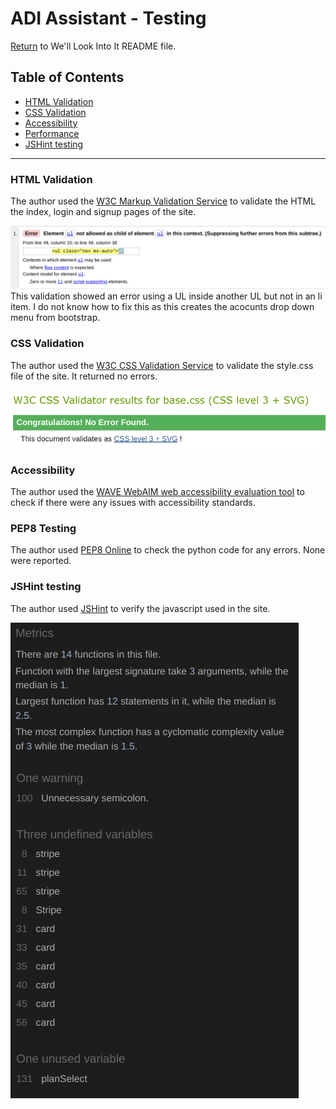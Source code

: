 # ADI Assistant - Testing

[Return](../README.md) to We'll Look Into It README file.

## Table of Contents

- [HTML Validation](#HTML-Validation)
- [CSS Validation](#CSS-Validation)
- [Accessibility](#Accessibility)
- [Performance](#Performance)
- [JSHint testing](#JSHint-testing)

---

### HTML Validation

The author used the [W3C Markup Validation Service](https://validator.w3.org/) to validate the HTML the index, login and signup pages of the site.

![html validator image](docs/images/w3c_html_validator_error.png)
This validation showed an error using a UL inside another UL but not in an li item.  I do not know how to fix this as this creates the acocunts drop down menu from bootstrap.


### CSS Validation

The author used the [W3C CSS Validation Service](http://jigsaw.w3.org/css-validator/validator) to validate the style.css file of the site.  It returned no errors.

![css validator image](docs/images/w3c_css_validator.png)


### Accessibility

The author used the [WAVE WebAIM web accessibility evaluation tool](https://wave.webaim.org/report#/http://ci-ms3-we-ll-look-into-it.herokuapp.com/) to check if there were any issues with accessibility standards.  


### PEP8 Testing

The author used [PEP8 Online](http://pep8online.com/) to check the python code for any errors.  None were reported.

### JSHint testing

The author used [JSHint](https://jshint.com/) to verify the javascript used in the site.  

![jshint image](docs/images/jshint.png)

